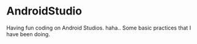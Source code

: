 # AndroidStudio
Having fun coding on Android Studios. haha..
Some basic practices that I have been doing.
